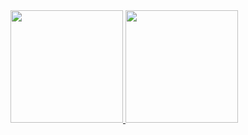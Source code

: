 <div>
<a href="https://github.com/diegoNZ04">
<img loading="lazy" height="180em" src="https://github-readme-stats.vercel.app/api/top-langs/?username=diegoNZ04&layout=compact&langs_count=7&theme=dracula"/>
<img loading="lazy" height="180em" src="https://github-readme-stats.vercel.app/api?username=diegoNZ04&show_icons=true&theme=dracula&include_all_commits=true&count_private=true"/>
</div>

